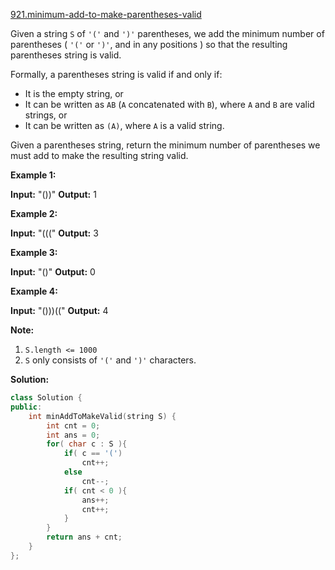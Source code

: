 [921.minimum-add-to-make-parentheses-valid](https://leetcode.com/problems/minimum-add-to-make-parentheses-valid/)  

Given a string `S` of `'('` and `')'` parentheses, we add the minimum number of parentheses ( `'('` or `')'`, and in any positions ) so that the resulting parentheses string is valid.

Formally, a parentheses string is valid if and only if:

*   It is the empty string, or
*   It can be written as `AB` (`A` concatenated with `B`), where `A` and `B` are valid strings, or
*   It can be written as `(A)`, where `A` is a valid string.

Given a parentheses string, return the minimum number of parentheses we must add to make the resulting string valid.

**Example 1:**

**Input:** "())"
**Output:** 1

**Example 2:**

**Input:** "((("
**Output:** 3

**Example 3:**

**Input:** "()"
**Output:** 0

**Example 4:**

**Input:** "()))(("
**Output:** 4

**Note:**

1.  `S.length <= 1000`
2.  `S` only consists of `'('` and `')'` characters.  



**Solution:**  

```cpp
class Solution {
public:
    int minAddToMakeValid(string S) {
        int cnt = 0;
        int ans = 0;
        for( char c : S ){
            if( c == '(')
                cnt++;
            else
                cnt--;
            if( cnt < 0 ){
                ans++;
                cnt++;
            }
        }
        return ans + cnt;
    }
};
```
      